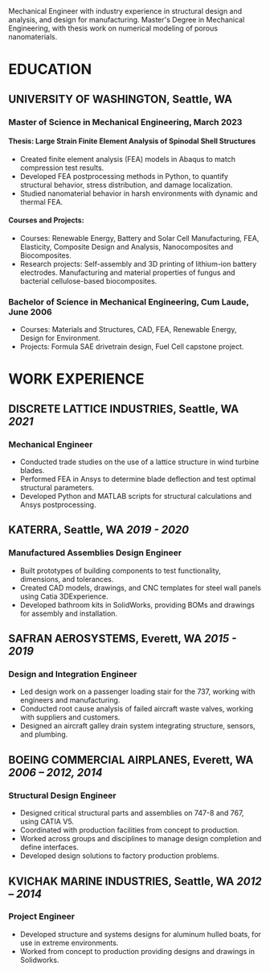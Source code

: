 <!--Notes
Include anything in experience that relates to the current direction as the top under each section
-->
&nbsp;

Mechanical Engineer with industry experience in structural design and analysis, and design for manufacturing.
Master's Degree in Mechanical Engineering, with thesis work on numerical modeling of porous nanomaterials.
<!--Dedicated to working toward the clean energy transition.-->
<!-- Experienced in R&D through university lab research.-->
<!-- Proficient in Mandarin Chinese, ready to directly engage with overseas partners.-->

# EDUCATION

## UNIVERSITY OF WASHINGTON, Seattle, WA

### Master of Science in Mechanical Engineering, March 2023

#### Thesis: Large Strain Finite Element Analysis of Spinodal Shell Structures

- Created finite element analysis (FEA) models in Abaqus to match compression test results.
- Developed FEA postprocessing methods in Python, to quantify structural behavior, stress distribution, and damage localization.
- Studied nanomaterial behavior in harsh environments with dynamic and thermal FEA.

#### Courses and Projects:

- Courses: Renewable Energy, Battery and Solar Cell Manufacturing, FEA, Elasticity, Composite Design and Analysis, Nanocomposites and Biocomposites.
- Research projects: Self-assembly and 3D printing of lithium-ion battery electrodes. Manufacturing and material properties of fungus and bacterial cellulose-based biocomposites.

### Bachelor of Science in Mechanical Engineering, Cum Laude, June 2006

- Courses: Materials and Structures, CAD, FEA, Renewable Energy, Design for Environment.
- Projects: Formula SAE drivetrain design, Fuel Cell capstone project.

# WORK EXPERIENCE

## DISCRETE LATTICE INDUSTRIES, Seattle, WA&#9;*2021*

### Mechanical Engineer
- Conducted trade studies on the use of a lattice structure in wind turbine blades.
- Performed FEA in Ansys to determine blade deflection and test optimal structural parameters.
- Developed Python and MATLAB scripts for structural calculations and Ansys postprocessing.

## KATERRA, Seattle, WA&#9;*2019 - 2020*

### Manufactured Assemblies Design Engineer

- Built prototypes of building components to test functionality, dimensions, and tolerances.
- Created CAD models, drawings, and CNC templates for steel wall panels using Catia 3DExperience.
- Developed bathroom kits in SolidWorks, providing BOMs and drawings for assembly and installation.

## SAFRAN AEROSYSTEMS, Everett, WA&#9;*2015 - 2019*

### Design and Integration Engineer

- Led design work on a passenger loading stair for the 737, working with engineers and manufacturing.
- Conducted root cause analysis of failed aircraft waste valves, working with suppliers and customers.
- Designed an aircraft galley drain system integrating structure, sensors, and plumbing.

## BOEING COMMERCIAL AIRPLANES, Everett, WA&#9;*2006 – 2012, 2014*

### Structural Design Engineer

- Designed critical structural parts and assemblies on 747-8 and 767, using CATIA V5.
- Coordinated with production facilities from concept to production.
- Worked across groups and disciplines to manage design completion and define interfaces.
- Developed design solutions to factory production problems.

## KVICHAK MARINE INDUSTRIES, Seattle, WA&#9;*2012 – 2014*

### Project Engineer

- Developed structure and systems designs for aluminum hulled boats, for use in extreme environments.
- Worked from concept to production providing designs and drawings in Solidworks.
